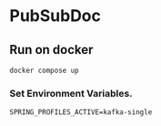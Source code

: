 # PubSubDoc

## Run on docker

```shell
docker compose up
```

### Set Environment Variables.

```
SPRING_PROFILES_ACTIVE=kafka-single
```

